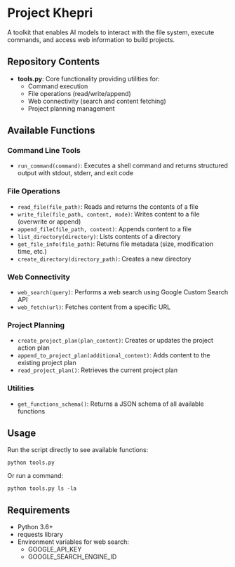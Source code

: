 # Project Khepri

A toolkit that enables AI models to interact with the file system, execute commands, and access web information to build projects.

## Repository Contents

- **tools.py**: Core functionality providing utilities for:
  - Command execution
  - File operations (read/write/append)
  - Web connectivity (search and content fetching)
  - Project planning management

## Available Functions

### Command Line Tools
- `run_command(command)`: Executes a shell command and returns structured output with stdout, stderr, and exit code

### File Operations
- `read_file(file_path)`: Reads and returns the contents of a file
- `write_file(file_path, content, mode)`: Writes content to a file (overwrite or append)
- `append_file(file_path, content)`: Appends content to a file
- `list_directory(directory)`: Lists contents of a directory
- `get_file_info(file_path)`: Returns file metadata (size, modification time, etc.)
- `create_directory(directory_path)`: Creates a new directory

### Web Connectivity
- `web_search(query)`: Performs a web search using Google Custom Search API
- `web_fetch(url)`: Fetches content from a specific URL

### Project Planning
- `create_project_plan(plan_content)`: Creates or updates the project action plan
- `append_to_project_plan(additional_content)`: Adds content to the existing project plan
- `read_project_plan()`: Retrieves the current project plan

### Utilities
- `get_functions_schema()`: Returns a JSON schema of all available functions

## Usage

Run the script directly to see available functions:

```
python tools.py
```

Or run a command:

```
python tools.py ls -la
```

## Requirements

- Python 3.6+
- requests library
- Environment variables for web search:
  - GOOGLE_API_KEY
  - GOOGLE_SEARCH_ENGINE_ID 